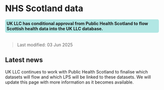 # NHS Scotland data
<div style="background-color: rgba(0, 178, 169, 0.3); padding: 5px; border-radius: 5px;"><strong>UK LLC has conditional approval from Public Health Scotland to flow Scottish health data into the UK LLC database.</strong></div>  
<br>

>Last modified: 03 Jun 2025
## Latest news 
UK LLC continues to work with Public Health Scotland to finalise which datasets will flow and which LPS will be linked to these datasets. We will update this page with more information as it becomes available.





